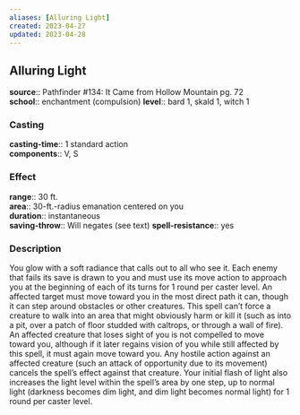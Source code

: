 ```yaml
---
aliases: [Alluring Light]
created: 2023-04-27
updated: 2023-04-28
---
```


## Alluring Light

**source**:: Pathfinder \#134: It Came from Hollow Mountain pg. 72  
**school**:: enchantment (compulsion)
**level**:: bard 1, skald 1, witch 1

### Casting

**casting-time**:: 1 standard action  
**components**:: V, S

### Effect

**range**:: 30 ft.  
**area**:: 30-ft.-radius emanation centered on you  
**duration**:: instantaneous  
**saving-throw**:: Will negates (see text)
**spell-resistance**:: yes

### Description

You glow with a soft radiance that calls out to all who see it. Each enemy that fails its save is drawn to you and must use its move action to approach you at the beginning of each of its turns for 1 round per caster level. An affected target must move toward you in the most direct path it can, though it can step around obstacles or other creatures. This spell can’t force a creature to walk into an area that might obviously harm or kill it (such as into a pit, over a patch of floor studded with caltrops, or through a wall of fire). An affected creature that loses sight of you is not compelled to move toward you, although if it later regains vision of you while still affected by this spell, it must again move toward you. Any hostile action against an affected creature (such an attack of opportunity due to its movement) cancels the spell’s effect against that creature. Your initial flash of light also increases the light level within the spell’s area by one step, up to normal light (darkness becomes dim light, and dim light becomes normal light) for 1 round per caster level.
